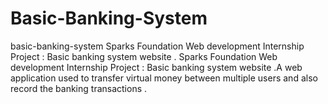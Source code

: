 # Basic-Banking-System
basic-banking-system Sparks Foundation Web development Internship Project : Basic banking system website . Sparks Foundation Web development Internship Project : Basic banking system website .A web application used to transfer virtual money between multiple users and also record the banking transactions .
